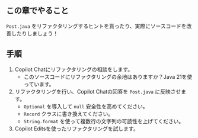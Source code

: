 ## この章でやること

`Post.java` をリファクタリングするヒントを貰ったり、実際にソースコードを改善したりしましょう！

## 手順

1. Copilot Chatにリファクタリングの相談をします。
    - このソースコードにリファクタリングの余地はありますか？Java 21を使っています。
1. リファクタリングを行い、Copilot Chatの回答を `Post.java` に反映させます。
    - `Optional` を導入して `null` 安全性を高めてください。
    - `Record` クラスに書き換えてください。
    - `String.format` を使って複数行の文字列の可読性を上げてください。
1. Copilot Editsを使ったリファクタリングを試します。